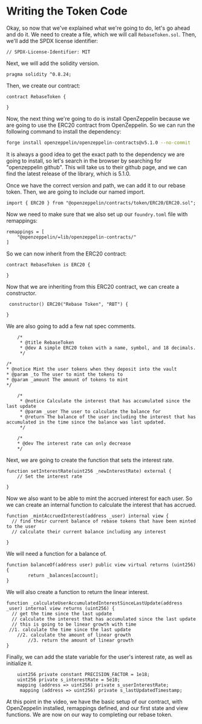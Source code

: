 # Writing the Token Code
Okay, so now that we've explained what we're going to do, let's go ahead and do it. We need to create a file, which we will call `RebaseToken.sol`. Then, we'll add the SPDX license identifier:
```
// SPDX-License-Identifier: MIT
```
Next, we will add the solidity version.
```
pragma solidity ^0.8.24;
```
Then, we create our contract:
```
contract RebaseToken {

}
```
Now, the next thing we're going to do is install OpenZeppelin because we are going to use the ERC20 contract from OpenZeppelin. So we can run the following command to install the dependency:
```bash
forge install openzeppelin/openzeppelin-contracts@v5.1.0 --no-commit
```
It is always a good idea to get the exact path to the dependency we are going to install, so let's search in the browser by searching for "openzeppelin github". This will take us to their github page, and we can find the latest release of the library, which is 5.1.0.

Once we have the correct version and path, we can add it to our rebase token. Then, we are going to include our named import.
```
import { ERC20 } from "@openzeppelin/contracts/token/ERC20/ERC20.sol";
```
Now we need to make sure that we also set up our `foundry.toml` file with remappings:
```
remappings = [
    "@openzeppelin/=lib/openzeppelin-contracts/"
]
```
So we can now inherit from the ERC20 contract:
```
contract RebaseToken is ERC20 {

}
```
Now that we are inheriting from this ERC20 contract, we can create a constructor.
```
 constructor() ERC20("Rebase Token", "RBT") {

}
```
We are also going to add a few nat spec comments.
```
    /*
     * @title RebaseToken
     * @dev A simple ERC20 token with a name, symbol, and 18 decimals.
     */
```
```
/*
* @notice Mint the user tokens when they deposit into the vault
* @param _to The user to mint the tokens to
* @param _amount The amount of tokens to mint
*/
```
```
    /*
     * @notice Calculate the interest that has accumulated since the last update
     * @param _user The user to calculate the balance for
     * @return The balance of the user including the interest that has accumulated in the time since the balance was last updated.
     */
```
```
    /*
    * @dev The interest rate can only decrease
    */
```
Next, we are going to create the function that sets the interest rate.
```
function setInterestRate(uint256 _newInterestRate) external {
    // Set the interest rate

}
```
Now we also want to be able to mint the accrued interest for each user. So we can create an internal function to calculate the interest that has accrued.
```
function _mintAccruedInterest(address _user) internal view {
  // find their current balance of rebase tokens that have been minted to the user
  // calculate their current balance including any interest

}
```
We will need a function for a balance of.
```
function balanceOf(address user) public view virtual returns (uint256) {
        return _balances[account];
}
```
We will also create a function to return the linear interest.
```
function _calculateUserAccumulatedInterestSinceLastUpdate(address _user) internal view returns (uint256) {
  // get the time since the last update
  // calculate the interest that has accumulated since the last update
  // this is going to be linear growth with time
 //1. calculate the time since the last update
    //2. calculate the amount of linear growth
        //3. return the amount of linear growth
}
```
Finally, we can add the state variable for the user's interest rate, as well as initialize it.
```
    uint256 private constant PRECISION_FACTOR = 1e18;
    uint256 private s_interestRate = 5e10;
    mapping (address => uint256) private s_userInterestRate;
     mapping (address => uint256) private s_lastUpdatedTimestamp;
```
At this point in the video, we have the basic setup of our contract, with OpenZeppelin installed, remappings defined, and our first state and view functions. We are now on our way to completing our rebase token.
